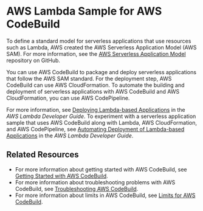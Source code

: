 # AWS Lambda Sample for AWS CodeBuild<a name="sample-lambda"></a>

To define a standard model for serverless applications that use resources such as Lambda, AWS created the AWS Serverless Application Model \(AWS SAM\)\. For more information, see the [AWS Serverless Application Model](https://github.com/awslabs/serverless-application-model) repository on GitHub\.

You can use AWS CodeBuild to package and deploy serverless applications that follow the AWS SAM standard\. For the deployment step, AWS CodeBuild can use AWS CloudFormation\. To automate the building and deployment of serverless applications with AWS CodeBuild and AWS CloudFormation, you can use AWS CodePipeline\.

For more information, see [Deploying Lambda\-based Applications](http://docs.aws.amazon.com/lambda/latest/dg/deploying-lambda-apps.html) in the *AWS Lambda Developer Guide*\. To experiment with a serverless application sample that uses AWS CodeBuild along with Lambda, AWS CloudFormation, and AWS CodePipeline, see [Automating Deployment of Lambda\-based Applications](http://docs.aws.amazon.com/lambda/latest/dg/automating-deployment.html) in the *AWS Lambda Developer Guide*\.

## Related Resources<a name="w3ab1b9c51c33b9"></a>
+ For more information about getting started with AWS CodeBuild, see [Getting Started with AWS CodeBuild](getting-started.md)\.
+ For more information about troubleshooting problems with AWS CodeBuild, see [Troubleshooting AWS CodeBuild](troubleshooting.md)\.
+ For more information about limits in AWS CodeBuild, see [Limits for AWS CodeBuild](limits.md)\.